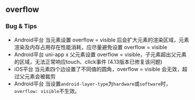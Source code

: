 ## overflow


<!-- CSSJSON.overflow.description -->

<!-- CSSJSON.overflow.syntax -->

<!-- CSSJSON.overflow.values -->

<!-- CSSJSON.overflow.defaultValue -->

<!-- CSSJSON.overflow.unixTags -->

<!-- CSSJSON.overflow.compatibility -->

<!-- CSSJSON.overflow.reference -->

### Bug & Tips

- Android平台 当元素设置 overflow = visible 后会扩大元素的渲染区域，元素渲染及内存占用存在性能消耗，应尽量避免设置 overflow = visible
- Android平台 uni-app x 父元素设置 overflow = visible，子元素超出父元素的区域，无法正常响应touch、click事件 (4.13版本已修复该问题)
- iOS平台 当元素四个边设置了不同值的圆角，overflow = visible 会无效，超过父元素会被裁剪
- Android平台 当设置`android-layer-type`为`hardware`或`software`时，`overflow: visible`不生效。
